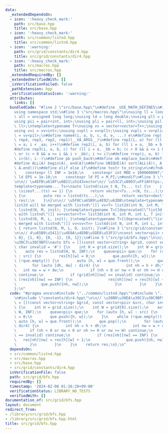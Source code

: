 ```yaml
---
data:
  _extendedDependsOn:
  - icon: ':heavy_check_mark:'
    path: src/base.hpp
    title: src/base.hpp
  - icon: ':heavy_check_mark:'
    path: src/common/listnd.hpp
    title: src/common/listnd.hpp
  - icon: ':warning:'
    path: src/grid/constants/dir4.hpp
    title: src/grid/constants/dir4.hpp
  - icon: ':heavy_check_mark:'
    path: src/macros.hpp
    title: src/macros.hpp
  _extendedRequiredBy: []
  _extendedVerifiedWith: []
  _isVerificationFailed: false
  _pathExtension: hpp
  _verificationStatusIcon: ':warning:'
  attributes:
    links: []
  bundledCode: "#line 2 \"src/base.hpp\"\n#define _USE_MATH_DEFINES\n#include <bits/stdc++.h>\n\
    using namespace std;\n#line 3 \"src/macros.hpp\"\n\nusing ll = long long;\nusing\
    \ ull = unsigned long long;\nusing ld = long double;\nusing pll = pair<ll, ll>;\n\
    using pii = pair<int, int>;\nusing pli = pair<ll, int>;\nusing pil = pair<int,\
    \ ll>;\ntemplate<typename T>\nusing vv = vector<vector<T>>;\nusing vvl = vv<ll>;\n\
    using vvi = vv<int>;\nusing vvpll = vv<pll>;\nusing vvpli = vv<pli>;\nusing vvpil\
    \ = vv<pil>;\n#define name4(i, a, b, c, d, e, ...) e\n#define rep(...) name4(__VA_ARGS__,\
    \ rep4, rep3, rep2, rep1)(__VA_ARGS__)\n#define rep1(i, a) for (ll i = 0, _aa\
    \ = a; i < _aa; i++)\n#define rep2(i, a, b) for (ll i = a, _bb = b; i < _bb; i++)\n\
    #define rep3(i, a, b, c) for (ll i = a, _bb = b; (c > 0 && a <= i && i < _bb)\
    \ or (c < 0 && a >= i && i > _bb); i += c)\n#define rrep(i, a, b) for (ll i=(a);\
    \ i>(b); i--)\n#define pb push_back\n#define eb emplace_back\n#define mkp make_pair\n\
    #define ALL(A) begin(A), end(A)\n#define UNIQUE(A) sort(ALL(A)), A.erase(unique(ALL(A)),\
    \ A.end())\n#define elif else if\n#define tostr to_string\n\n#ifndef CONSTANTS\n\
    \    constexpr ll INF = 1e18;\n    constexpr int MOD = 1000000007;\n    constexpr\
    \ ld EPS = 1e-10;\n    constexpr ld PI = M_PI;\n#endif\n#line 3 \"src/common/listnd.hpp\"\
    \n\n// \u4EFB\u610F\u6B21\u5143vector\n// \u53C2\u8003\uFF1Ahttps://luzhiled1333.github.io/comp-library/src/cpp-template/header/make-vector.hpp\n\
    template<typename... Ts>\nauto listnd(size_t N, Ts... ts) {\n    if constexpr\
    \ (sizeof...(ts) == 1) {\n        return vector<Ts...>(N, ts...);\n    } else\
    \ {\n        auto res = listnd(ts...);\n        return vector<decltype(res)>(N,\
    \ res);\n    }\n}\n\n// \u5F8C\u65B9\u4E92\u63DB\ntemplate<typename T>[[deprecated(\"\
    list2d will be merged with listnd\")]] vv<T> list2d(int N, int M, T init) { return\
    \ listnd(N, M, init); }\ntemplate<typename T>[[deprecated(\"list3d will be merged\
    \ with listnd\")]] vv<vector<T>> list3d(int N, int M, int L, T init) { return\
    \ listnd(N, M, L, init); }\ntemplate<typename T>[[deprecated(\"list4d will be\
    \ merged with listnd\")]] vv<vv<T>> list4d(int N, int M, int L, int O, T init)\
    \ { return listnd(N, M, L, O, init); }\n#line 3 \"src/grid/constants/dir4.hpp\"\
    \n\n// 4\u65B9\u5411(\u4E0A\u4E0B\u5DE6\u53F3)\nconst vector<pii> dir4 = {{-1,\
    \ 0}, {1, 0}, {0, -1}, {0, 1}};\n#line 5 \"src/grid/bfs.hpp\"\n\n// \u30B0\u30EA\
    \u30C3\u30C9BFS\nauto bfs = [](const vector<string> &grid, const vector<pii> &src,\
    \ char invalid = '#') {\n    int H = grid.size();\n    int W = grid[0].size();\n\
    \    auto res = listnd(H, W, INF);\n    queue<pii> que;\n    for (auto [h, w]\
    \ : src) {\n        res[h][w] = 0;\n        que.push({h, w});\n    }\n    while\
    \ (!que.empty()) {\n        auto [h, w] = que.front();\n        que.pop();\n \
    \       for (auto [dh, dw] : dir4) {\n            int nh = h + dh;\n         \
    \   int nw = w + dw;\n            if (nh < 0 or nw < 0 or nh >= H or nw >= W)\
    \ continue;\n            if (grid[nh][nw] == invalid) continue;\n            if\
    \ (res[nh][nw] == INF) {\n                res[nh][nw] = res[h][w] + 1;\n     \
    \           que.push({nh, nw});\n            }\n        }\n    }\n    return res;\n\
    };\n"
  code: "#pragma once\n#include \"../common/listnd.hpp\"\n#include \"../macros.hpp\"\
    \n#include \"constants/dir4.hpp\"\n\n// \u30B0\u30EA\u30C3\u30C9BFS\nauto bfs\
    \ = [](const vector<string> &grid, const vector<pii> &src, char invalid = '#')\
    \ {\n    int H = grid.size();\n    int W = grid[0].size();\n    auto res = listnd(H,\
    \ W, INF);\n    queue<pii> que;\n    for (auto [h, w] : src) {\n        res[h][w]\
    \ = 0;\n        que.push({h, w});\n    }\n    while (!que.empty()) {\n       \
    \ auto [h, w] = que.front();\n        que.pop();\n        for (auto [dh, dw] :\
    \ dir4) {\n            int nh = h + dh;\n            int nw = w + dw;\n      \
    \      if (nh < 0 or nw < 0 or nh >= H or nw >= W) continue;\n            if (grid[nh][nw]\
    \ == invalid) continue;\n            if (res[nh][nw] == INF) {\n             \
    \   res[nh][nw] = res[h][w] + 1;\n                que.push({nh, nw});\n      \
    \      }\n        }\n    }\n    return res;\n};\n"
  dependsOn:
  - src/common/listnd.hpp
  - src/macros.hpp
  - src/base.hpp
  - src/grid/constants/dir4.hpp
  isVerificationFile: false
  path: src/grid/bfs.hpp
  requiredBy: []
  timestamp: '2024-02-06 01:26:20+09:00'
  verificationStatus: LIBRARY_NO_TESTS
  verifiedWith: []
documentation_of: src/grid/bfs.hpp
layout: document
redirect_from:
- /library/src/grid/bfs.hpp
- /library/src/grid/bfs.hpp.html
title: src/grid/bfs.hpp
---
```

